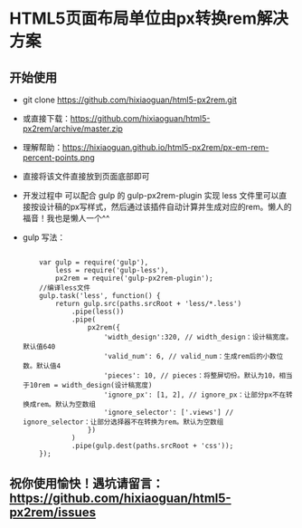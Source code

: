 # HTML5页面布局单位由px转换rem解决方案

## 开始使用

* git clone https://github.com/hixiaoguan/html5-px2rem.git

* 或直接下载：https://github.com/hixiaoguan/html5-px2rem/archive/master.zip

* 理解帮助：https://hixiaoguan.github.io/html5-px2rem/px-em-rem-percent-points.png

* 直接将该文件直接放到页面底部即可

* 开发过程中 可以配合 gulp 的 gulp-px2rem-plugin 实现 less 文件里可以直接按设计稿的px写样式，然后通过该插件自动计算并生成对应的rem。懒人的福音！我也是懒人一个^^
* gulp 写法：

    ```
        
        var gulp = require('gulp'),
            less = require('gulp-less'),
            px2rem = require('gulp-px2rem-plugin');
        //编译less文件
        gulp.task('less', function() {
            return gulp.src(paths.srcRoot + 'less/*.less')
                .pipe(less())
                .pipe(
                    px2rem({
                        'width_design':320, // width_design：设计稿宽度。默认值640
                        'valid_num': 6, // valid_num：生成rem后的小数位数。默认值4
                        'pieces': 10, // pieces：将整屏切份。默认为10，相当于10rem = width_design(设计稿宽度)
                        'ignore_px': [1, 2], // ignore_px：让部分px不在转换成rem。默认为空数组
                        'ignore_selector': ['.views'] // ignore_selector：让部分选择器不在转换为rem。默认为空数组
                    })
                )
                .pipe(gulp.dest(paths.srcRoot + 'css'));
        });
    ```
## 祝你使用愉快！遇坑请留言：https://github.com/hixiaoguan/html5-px2rem/issues
